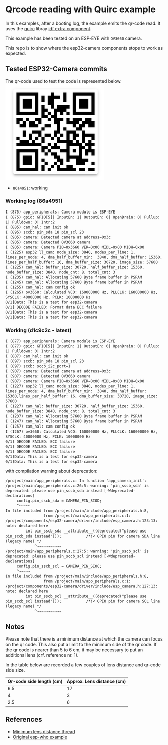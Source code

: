 # Qrcode reading with Quirc example

In this examples, after a booting log, the example emits the qr-code read.
It uses the [quirc](https://github.com/dlbeer/quirc) libray [idf extra component](https://github.com/espressif/idf-extra-components/tree/master/quirc).

This example has been tested on an ESP-EYE with `OV3660` camera.

This repo is to show where the esp32-camera components stops to work as expected.

## Tested ESP32-Camera commits

The qr-code used to test the code is represented below.
![tested qr code](extra/tested_qr_code.png)

* `86a4951`: working  

### Working log (86a4951)
```
I (875) app_peripherals: Camera module is ESP-EYE
I (875) gpio: GPIO[5]| InputEn: 1| OutputEn: 0| OpenDrain: 0| Pullup: 1| Pulldown: 0| Intr:2 
I (885) cam_hal: cam init ok
I (895) sccb: pin_sda 18 pin_scl 23
I (905) camera: Detected camera at address=0x3c
I (905) camera: Detected OV3660 camera
I (905) camera: Camera PID=0x3660 VER=0x00 MIDL=0x00 MIDH=0x00
I (1225) esp32 ll_cam: node_size: 3840, nodes_per_line: 1, lines_per_node: 4, dma_half_buffer_min:  3840, dma_half_buffer: 15360, lines_per_half_buffer: 16, dma_buffer_size: 30720, image_size: 57600
I (1225) cam_hal: buffer_size: 30720, half_buffer_size: 15360, node_buffer_size: 3840, node_cnt: 8, total_cnt: 3
I (1235) cam_hal: Allocating 57600 Byte frame buffer in PSRAM
I (1245) cam_hal: Allocating 57600 Byte frame buffer in PSRAM
I (1255) cam_hal: cam config ok
I (1265) ov3660: Calculated VCO: 160000000 Hz, PLLCLK: 160000000 Hz, SYSCLK: 40000000 Hz, PCLK: 10000000 Hz
0/1]Data: This is a test for esp32-camera
0/1] DECODE FAILED: Format data ECC failure
0/1]Data: This is a test for esp32-camera
0/1]Data: This is a test for esp32-camera
```

### Working (d1c9c2c - latest)
```
I (877) app_peripherals: Camera module is ESP-EYE
I (877) gpio: GPIO[5]| InputEn: 1| OutputEn: 0| OpenDrain: 0| Pullup: 1| Pulldown: 0| Intr:2   
I (887) cam_hal: cam init ok
I (897) sccb: pin_sda 18 pin_scl 23
I (897) sccb: sccb_i2c_port=1
I (907) camera: Detected camera at address=0x3c
I (907) camera: Detected OV3660 camera
I (907) camera: Camera PID=0x3660 VER=0x00 MIDL=0x00 MIDH=0x00
I (1227) esp32 ll_cam: node_size: 3840, nodes_per_line: 1, lines_per_node: 4, dma_half_buffer_min:  3840, dma_half_buffer: 15360,lines_per_half_buffer: 16, dma_buffer_size: 30720, image_size: 57600
I (1227) cam_hal: buffer_size: 30720, half_buffer_size: 15360, node_buffer_size: 3840, node_cnt: 8, total_cnt: 3
I (1237) cam_hal: Allocating 57600 Byte frame buffer in PSRAM
I (1247) cam_hal: Allocating 57600 Byte frame buffer in PSRAM
I (1257) cam_hal: cam config ok
I (1267) ov3660: Calculated VCO: 160000000 Hz, PLLCLK: 160000000 Hz, SYSCLK: 40000000 Hz, PCLK: 10000000 Hz
0/1] DECODE FAILED: ECC failure
0/1] DECODE FAILED: ECC failure
0/1] DECODE FAILED: ECC failure
0/1]Data: This is a test for esp32-camera
0/1]Data: This is a test for esp32-camera
```

with compilation warning about deprecation:
```
/project/main/app_peripherals.c: In function 'app_camera_init':
/project/main/app_peripherals.c:26:5: warning: 'pin_sscb_sda' is deprecated: please use pin_sccb_sda instead [-Wdeprecated-declarations]
     config.pin_sscb_sda = CAMERA_PIN_SIOD;
     ^~~~~~
In file included from /project/main/include/app_peripherals.h:8,
                 from /project/main/app_peripherals.c:1:
/project/components/esp32-camera/driver/include/esp_camera.h:123:13: note: declared here
         int pin_sscb_sda __attribute__((deprecated("please use pin_sccb_sda instead")));           /*!< GPIO pin for camera SDA line (legacy name) */
             ^~~~~~~~~~~~
/project/main/app_peripherals.c:27:5: warning: 'pin_sscb_scl' is deprecated: please use pin_sccb_scl instead [-Wdeprecated-declarations]
     config.pin_sscb_scl = CAMERA_PIN_SIOC;
     ^~~~~~
In file included from /project/main/include/app_peripherals.h:8,
                 from /project/main/app_peripherals.c:1:
/project/components/esp32-camera/driver/include/esp_camera.h:127:13: note: declared here
         int pin_sscb_scl __attribute__((deprecated("please use pin_sccb_scl instead")));           /*!< GPIO pin for camera SCL line (legacy name) */
             ^~~~~~~~~~~~
```

## Notes

Please note that there is a minimum distance at which the camera can focus on the qr code. This also put a limit to the minimum side of the qr code. If the qr code is nearer than 5 to 6 cm, it may be necessary to put an additional lens (crf. reference nr. 1).

In the table below are recorded a few couples of lens distance and qr-code side size.  

| Qr-code side length (cm) | Approx. Lens distance (cm) |
|---|---|
|6.5 | 17 |
|4 | 3| 
|2.5|6|


## References

+ [Minimum lens distance thread](https://electronics.stackexchange.com/questions/458332/shortest-focus-distance-of-ov2640-camera-modules-with-fixed-focus)
+ [Original esp-who example](https://github.com/espressif/esp-who/tree/master/examples/code_recognition)
